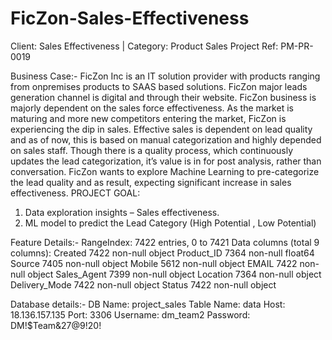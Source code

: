 # FicZon-Sales-Effectiveness
Client: Sales Effectiveness | Category: Product Sales
Project Ref: PM-PR-0019

Business Case:-
FicZon Inc is an IT solution provider with products ranging from onpremises
products to SAAS based solutions. FicZon major leads
generation channel is digital and through their website.
FicZon business is majorly dependent on the sales force
effectiveness. As the market is maturing and more new competitors
entering the market, FicZon is experiencing the dip in sales.
Effective sales is dependent on lead quality and as of now, this is
based on manual categorization and highly depended on sales staff.
Though there is a quality process, which continuously updates the
lead categorization, it’s value is in for post analysis, rather than
conversation.
FicZon wants to explore Machine Learning to pre-categorize the lead
quality and as result, expecting significant increase in sales
effectiveness.
PROJECT GOAL:
1. Data exploration insights – Sales effectiveness.
2. ML model to predict the Lead Category (High Potential , Low
Potential)

Feature Details:-
RangeIndex: 7422 entries, 0 to 7421
Data columns (total 9 columns):
Created 7422 non-null object
Product_ID 7364 non-null float64
Source 7405 non-null object
Mobile 5612 non-null object
EMAIL 7422 non-null object
Sales_Agent 7399 non-null object
Location 7364 non-null object
Delivery_Mode 7422 non-null object
Status 7422 non-null object

Database details:-
DB Name: project_sales
Table Name: data
Host: 18.136.157.135
Port: 3306
Username: dm_team2
Password: DM!$Team&27@9!20!
